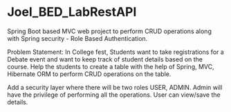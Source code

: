 # Joel_BED_LabRestAPI

Spring Boot based MVC web project to perform CRUD operations along with Spring security - Role Based Authentication.

Problem Statement:
In College fest, Students want to take registrations for a Debate event and want to keep track of student details based on the course. Help the students to create a table with the help of Spring, MVC, Hibernate ORM to perform CRUD operations on the table.

Add a security layer where there will be two roles USER, ADMIN. Admin will have the privilege of performing all the operations. User can view/save the details.

